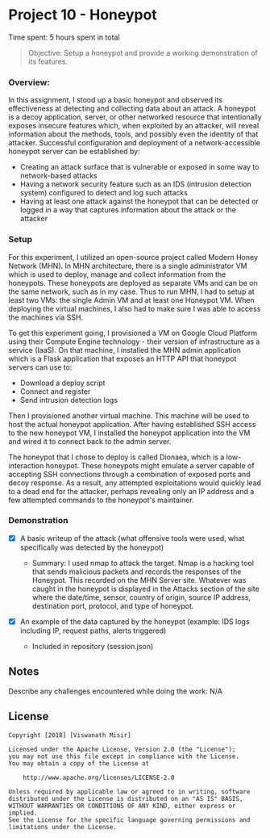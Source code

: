 # Project 10 - Honeypot

Time spent: 5 hours spent in total

> Objective: Setup a honeypot and provide a working demonstration of its features.

### Overview:
In this assignment, I stood up a basic honeypot and observed its effectiveness at detecting and collecting data about an attack. A honeypot is a decoy application, server, or other networked resource that intentionally exposes insecure features which, when exploited by an attacker, will reveal information about the methods, tools, and possibly even the identity of that attacker. Successful configuration and deployment of a network-accessible honeypot server can be established by:
- Creating an attack surface that is vulnerable or exposed in some way to network-based attacks
- Having a network security feature such as an IDS (intrusion detection system) configured to detect and log such attacks
- Having at least one attack against the honeypot that can be detected or logged in a way that captures information about the attack or the attacker

### Setup
For this experiment, I utilized an open-source project called Modern Honey Network (MHN). In MHN architecture, there is a single administrator VM which is used to deploy, manage and collect information from the honeypots. These honeypots are deployed as separate VMs and can be on the same network, such as in my case. Thus to run MHN, I had to setup at least two VMs: the single Admin VM and at least one Honeypot VM. When deploying the virtual machines, I also had to make sure I was able to access the machines via SSH.

To get this experiment going, I provisioned a VM on Google Cloud Platform using their Compute Engine technology - their version of infrastructure as a service (IaaS). On that machine, I installed the MHN admin application which is a Flask application that exposes an HTTP API that honeypot servers can use to:
- Download a deploy script
- Connect and register
- Send intrusion detection logs

Then I provisioned another virtual machine. This machine will be used to host the actual honeypot application. After having established SSH access to the new honeypot VM, I installed the honeypot application into the VM and wired it to connect back to the admin server.

The honeypot that I chose to deploy is called Dionaea, which is a low-interaction honeypot. These honeypots might emulate a server capable of accepting SSH connections through a combination of exposed ports and decoy response. As a result, any attempted exploitations would quickly lead to a dead end for the attacker, perhaps revealing only an IP address and a few attempted commands to the honeypot's maintainer.

### Demonstration

- [x] A basic writeup of the attack (what offensive tools were used, what specifically was detected by the honeypot)
	- Summary: I used nmap to attack the target. Nmap is a hacking tool that sends malicious packets and records the responses of the Honeypot. This recorded on the MHN Server site. Whatever was caught in the honeypot is displayed in the Attacks section of the site where the date/time, sensor, country of origin, source IP address, destination port, protocol, and type of honeypot.

- [x] An example of the data captured by the honeypot (example: IDS logs including IP, request paths, alerts triggered)
	- Included in repository (session.json)

## Notes

Describe any challenges encountered while doing the work: N/A

## License

    Copyright [2018] [Viswanath Misir]

    Licensed under the Apache License, Version 2.0 (the "License");
    you may not use this file except in compliance with the License.
    You may obtain a copy of the License at

        http://www.apache.org/licenses/LICENSE-2.0

    Unless required by applicable law or agreed to in writing, software
    distributed under the License is distributed on an "AS IS" BASIS,
    WITHOUT WARRANTIES OR CONDITIONS OF ANY KIND, either express or implied.
    See the License for the specific language governing permissions and
    limitations under the License.